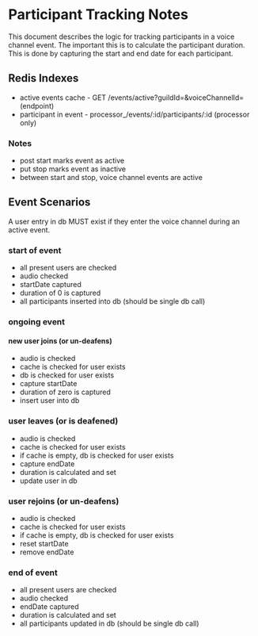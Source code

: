 # Participant Tracking Notes

This document describes the logic for tracking participants in a voice channel event. The important this is to 
calculate the participant duration. This is done by capturing the start and end date for each participant.

## Redis Indexes
- active events cache - GET /events/active?guildId=&voiceChannelId= (endpoint)
- participant in event - processor_/events/:id/participants/:id (processor only)

### Notes
- post start marks event as active
- put stop marks event as inactive
- between start and stop, voice channel events are active

## Event Scenarios
A user entry in db MUST exist if they enter the voice channel during an active event.

### start of event
- all present users are checked
- audio checked
- startDate captured
- duration of 0 is captured
- all participants inserted into db (should be single db call)

### ongoing event

#### new user joins (or un-deafens)
- audio is checked
- cache is checked for user exists
- db is checked for user exists
- capture startDate
- duration of zero is captured
- insert user into db

### user leaves (or is deafened)
- audio is checked
- cache is checked for user exists
- if cache is empty, db is checked for user exists
- capture endDate
- duration is calculated and set
- update user in db

### user rejoins (or un-deafens)
- audio is checked
- cache is checked for user exists
- if cache is empty, db is checked for user exists
- reset startDate
- remove endDate

### end of event
- all present users are checked
- audio checked
- endDate captured
- duration is calculated and set
- all participants updated in db (should be single db call)
